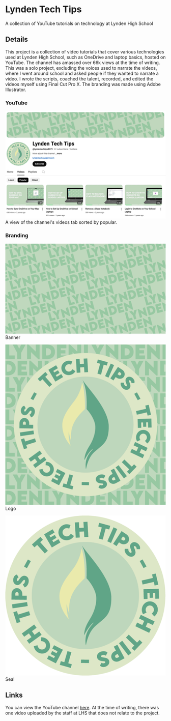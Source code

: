 # Lynden Tech Tips
A collection of YouTube tutorials on technology at Lynden High School

## Details
This project is a collection of video tutorials that cover various technologies used at Lynden High School, such as OneDrive and laptop basics, hosted on YouTube. The channel has amassed over 66k views at the time of writing. This was a solo project, excluding the voices used to narrate the videos, where I went around school and asked people if they wanted to narrate a video. I wrote the scripts, coached the talent, recorded, and edited the videos myself using Final Cut Pro X. The branding was made using Adobe Illustrator.

### YouTube
![VideosPopular](https://raw.githubusercontent.com/jackgraddon/lyndentechtips/main/.projectDetails/VideosPopular.jpg)
A view of the channel's videos tab sorted by popular.

### Branding
![Banner](https://raw.githubusercontent.com/jackgraddon/lyndentechtips/main/Branding/Banner.png)
Banner

![Logo](https://raw.githubusercontent.com/jackgraddon/lyndentechtips/main/Branding/Logo.png)
Logo

![Seal](https://raw.githubusercontent.com/jackgraddon/lyndentechtips/main/Branding/Seal.png)
Seal

## Links
You can view the YouTube channel [here](https://www.youtube.com/@lyndentechtips8379). At the time of writing, there was one video uploaded by the staff at LHS that does not relate to the project.
